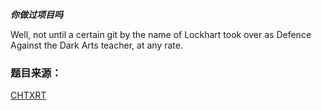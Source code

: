  ***你做过项目吗***

Well, not until a certain git by the name of Lockhart took over as Defence Against the Dark Arts teacher, at any rate.

### 题目来源：

[CHTXRT](/user/10000)
